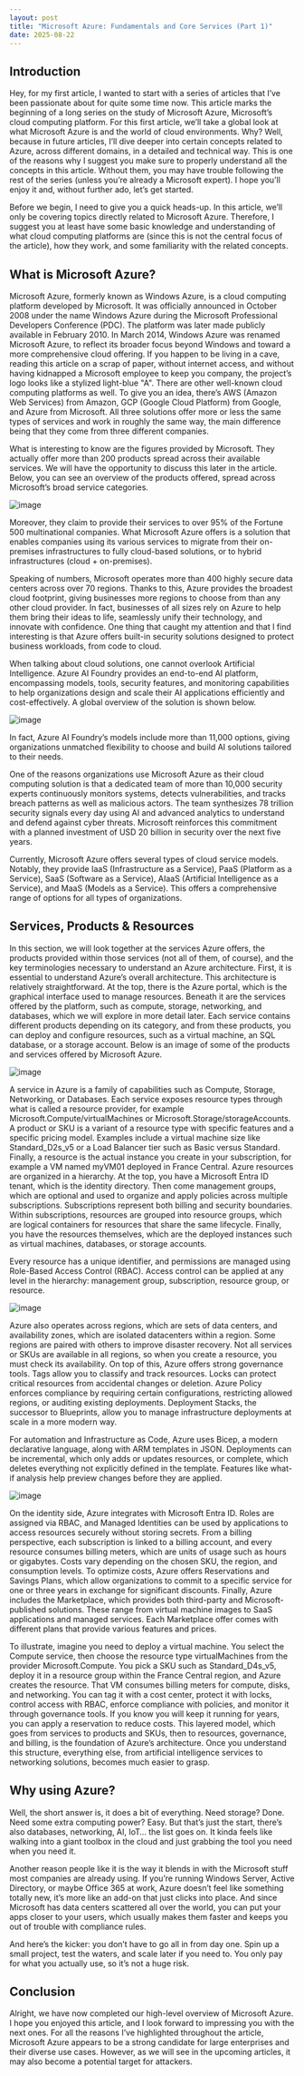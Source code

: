 ```yaml
---
layout: post  
title: "Microsoft Azure: Fundamentals and Core Services (Part 1)"  
date: 2025-08-22  
---
```


## Introduction

Hey, for my first article, I wanted to start with a series of articles that I’ve been passionate about for quite some time now. This article marks the beginning of a long series on the study of Microsoft Azure, Microsoft’s cloud computing platform. For this first article, we’ll take a global look at what Microsoft Azure is and the world of cloud environments. Why? Well, because in future articles, I’ll dive deeper into certain concepts related to Azure, across different domains, in a detailed and technical way. This is one of the reasons why I suggest you make sure to properly understand all the concepts in this article. Without them, you may have trouble following the rest of the series (unless you’re already a Microsoft expert). I hope you’ll enjoy it and, without further ado, let’s get started.

Before we begin, I need to give you a quick heads-up. In this article, we’ll only be covering topics directly related to Microsoft Azure. Therefore, I suggest you at least have some basic knowledge and understanding of what cloud computing platforms are (since this is not the central focus of the article), how they work, and some familiarity with the related concepts.

## What is Microsoft Azure?

Microsoft Azure, formerly known as Windows Azure, is a cloud computing platform developed by Microsoft. It was officially announced in October 2008 under the name Windows Azure during the Microsoft Professional Developers Conference (PDC). The platform was later made publicly available in February 2010. In March 2014, Windows Azure was renamed Microsoft Azure, to reflect its broader focus beyond Windows and toward a more comprehensive cloud offering. If you happen to be living in a cave, reading this article on a scrap of paper, without internet access, and without having kidnapped a Microsoft employee to keep you company, the project’s logo looks like a stylized light-blue "A". There are other well-known cloud computing platforms as well. To give you an idea, there’s AWS (Amazon Web Services) from Amazon, GCP (Google Cloud Platform) from Google, and Azure from Microsoft. All three solutions offer more or less the same types of services and work in roughly the same way, the main difference being that they come from three different companies.

What is interesting to know are the figures provided by Microsoft. They actually offer more than 200 products spread across their available services. We will have the opportunity to discuss this later in the article. Below, you can see an overview of the products offered, spread across Microsoft’s broad service categories.

![image](https://pmss.ms/img/azure-1.jpg)

Moreover, they claim to provide their services to over 95% of the Fortune 500 multinational companies. What Microsoft Azure offers is a solution that enables companies using its various services to migrate from their on-premises infrastructures to fully cloud-based solutions, or to hybrid infrastructures (cloud + on-premises).

Speaking of numbers, Microsoft operates more than 400 highly secure data centers across over 70 regions. Thanks to this, Azure provides the broadest cloud footprint, giving businesses more regions to choose from than any other cloud provider. In fact, businesses of all sizes rely on Azure to help them bring their ideas to life, seamlessly unify their technology, and innovate with confidence. One thing that caught my attention and that I find interesting is that Azure offers built-in security solutions designed to protect business workloads, from code to cloud.

When talking about cloud solutions, one cannot overlook Artificial Intelligence. Azure AI Foundry provides an end-to-end AI platform, encompassing models, tools, security features, and monitoring capabilities to help organizations design and scale their AI applications efficiently and cost-effectively. A global overview of the solution is shown below.

![image](https://devblogs.microsoft.com/foundry/wp-content/uploads/sites/89/2025/03/foundry-stack-wp-2048x1152.png)

In fact, Azure AI Foundry’s models include more than 11,000 options, giving organizations unmatched flexibility to choose and build AI solutions tailored to their needs.

One of the reasons organizations use Microsoft Azure as their cloud computing solution is that a dedicated team of more than 10,000 security experts continuously monitors systems, detects vulnerabilities, and tracks breach patterns as well as malicious actors. The team synthesizes 78 trillion security signals every day using AI and advanced analytics to understand and defend against cyber threats. Microsoft reinforces this commitment with a planned investment of USD 20 billion in security over the next five years.

Currently, Microsoft Azure offers several types of cloud service models. Notably, they provide IaaS (Infrastructure as a Service), PaaS (Platform as a Service), SaaS (Software as a Service), AIaaS (Artificial Intelligence as a Service), and MaaS (Models as a Service). This offers a comprehensive range of options for all types of organizations.

## Services, Products & Resources

In this section, we will look together at the services Azure offers, the products provided within those services (not all of them, of course), and the key terminologies necessary to understand an Azure architecture. First, it is essential to understand Azure’s overall architecture. This architecture is relatively straightforward. At the top, there is the Azure portal, which is the graphical interface used to manage resources. Beneath it are the services offered by the platform, such as compute, storage, networking, and databases, which we will explore in more detail later. Each service contains different products depending on its category, and from these products, you can deploy and configure resources, such as a virtual machine, an SQL database, or a storage account. Below is an image of some of the products and services offered by Microsoft Azure.

![image](https://eu-images.contentstack.com/v3/assets/blt07f68461ccd75245/blt631316163dc18945/66180d2ac88264e5cce39ec5/azureresourcesmaphero_0_4.png?width=1280&auto=webp&quality=80&format=jpg&disable=upscale)

A service in Azure is a family of capabilities such as Compute, Storage, Networking, or Databases. Each service exposes resource types through what is called a resource provider, for example Microsoft.Compute/virtualMachines or Microsoft.Storage/storageAccounts. A product or SKU is a variant of a resource type with specific features and a specific pricing model. Examples include a virtual machine size like Standard_D2s_v5 or a Load Balancer tier such as Basic versus Standard. Finally, a resource is the actual instance you create in your subscription, for example a VM named myVM01 deployed in France Central. Azure resources are organized in a hierarchy. At the top, you have a Microsoft Entra ID tenant, which is the identity directory. Then come management groups, which are optional and used to organize and apply policies across multiple subscriptions. Subscriptions represent both billing and security boundaries. Within subscriptions, resources are grouped into resource groups, which are logical containers for resources that share the same lifecycle. Finally, you have the resources themselves, which are the deployed instances such as virtual machines, databases, or storage accounts.

Every resource has a unique identifier, and permissions are managed using Role-Based Access Control (RBAC). Access control can be applied at any level in the hierarchy: management group, subscription, resource group, or resource.

![image](https://media.licdn.com/dms/image/v2/C5612AQHD-YNXVB-oAA/article-cover_image-shrink_600_2000/article-cover_image-shrink_600_2000/0/1649432451334?e=2147483647&v=beta&t=xoy_-l28CJwNfg6WER_4Ax_SMBUv-otnu8hTFQXfKXk)

Azure also operates across regions, which are sets of data centers, and availability zones, which are isolated datacenters within a region. Some regions are paired with others to improve disaster recovery. Not all services or SKUs are available in all regions, so when you create a resource, you must check its availability. On top of this, Azure offers strong governance tools. Tags allow you to classify and track resources. Locks can protect critical resources from accidental changes or deletion. Azure Policy enforces compliance by requiring certain configurations, restricting allowed regions, or auditing existing deployments. Deployment Stacks, the successor to Blueprints, allow you to manage infrastructure deployments at scale in a more modern way.

For automation and Infrastructure as Code, Azure uses Bicep, a modern declarative language, along with ARM templates in JSON. Deployments can be incremental, which only adds or updates resources, or complete, which deletes everything not explicitly defined in the template. Features like what-if analysis help preview changes before they are applied.

![image](https://learn.microsoft.com/en-us/azure/azure-resource-manager/templates/media/template-syntax/resource-manager-template-editor-mode.png)

On the identity side, Azure integrates with Microsoft Entra ID. Roles are assigned via RBAC, and Managed Identities can be used by applications to access resources securely without storing secrets. From a billing perspective, each subscription is linked to a billing account, and every resource consumes billing meters, which are units of usage such as hours or gigabytes. Costs vary depending on the chosen SKU, the region, and consumption levels. To optimize costs, Azure offers Reservations and Savings Plans, which allow organizations to commit to a specific service for one or three years in exchange for significant discounts. Finally, Azure includes the Marketplace, which provides both third-party and Microsoft-published solutions. These range from virtual machine images to SaaS applications and managed services. Each Marketplace offer comes with different plans that provide various features and prices.

To illustrate, imagine you need to deploy a virtual machine. You select the Compute service, then choose the resource type virtualMachines from the provider Microsoft.Compute. You pick a SKU such as Standard_D4s_v5, deploy it in a resource group within the France Central region, and Azure creates the resource. That VM consumes billing meters for compute, disks, and networking. You can tag it with a cost center, protect it with locks, control access with RBAC, enforce compliance with policies, and monitor it through governance tools. If you know you will keep it running for years, you can apply a reservation to reduce costs. This layered model, which goes from services to products and SKUs, then to resources, governance, and billing, is the foundation of Azure’s architecture. Once you understand this structure, everything else, from artificial intelligence services to networking solutions, becomes much easier to grasp.

## Why using Azure?

Well, the short answer is, it does a bit of everything. Need storage? Done. Need some extra computing power? Easy. But that’s just the start, there’s also databases, networking, AI, IoT… the list goes on. It kinda feels like walking into a giant toolbox in the cloud and just grabbing the tool you need when you need it.

Another reason people like it is the way it blends in with the Microsoft stuff most companies are already using. If you’re running Windows Server, Active Directory, or maybe Office 365 at work, Azure doesn’t feel like something totally new, it’s more like an add-on that just clicks into place. And since Microsoft has data centers scattered all over the world, you can put your apps closer to your users, which usually makes them faster and keeps you out of trouble with compliance rules.

And here’s the kicker: you don’t have to go all in from day one. Spin up a small project, test the waters, and scale later if you need to. You only pay for what you actually use, so it’s not a huge risk.

## Conclusion

Alright, we have now completed our high-level overview of Microsoft Azure. I hope you enjoyed this article, and I look forward to impressing you with the next ones. For all the reasons I’ve highlighted throughout the article, Microsoft Azure appears to be a strong candidate for large enterprises and their diverse use cases. However, as we will see in the upcoming articles, it may also become a potential target for attackers.

